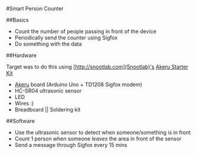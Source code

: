 #Smart Person Counter

##Basics

* Count the number of people passing in front of the device
* Periodically send the counter using Sigfox
* Do something with the data

##Hardware

Target was to do this using [http://snootlab.com](Snootlab)'s [Akeru Starter Kit](http://snoot.it/stkakeru)

* [Akeru](http://akeru.cc) board (Arduino Uno + TD1208 Sigfox modem)
* HC-SR04 ultrasonic sensor
* LED
* Wires :)
* Breadboard || Soldering kit


##Software

* Use the ultrasonic sensor to detect when someone/something is in front
* Count 1 person when someone *leaves* the area in front of the sensor
* Send a message through Sigfox every 15 mins
